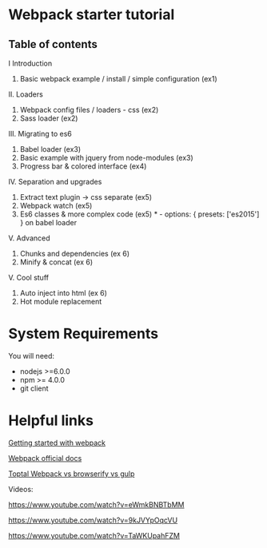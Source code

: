 # Webpack starter tutorial
## Table of contents
I Introduction

1. Basic webpack example / install / simple configuration (ex1)

II. Loaders

1. Webpack config files / loaders - css (ex2)
2.  Sass loader (ex2)

III. Migrating to es6

1. Babel loader (ex3)
2. Basic example with jquery from node-modules (ex3)
3. Progress bar & colored interface (ex4)

IV. Separation and upgrades

1. Extract text plugin -> css separate (ex5)
2. Webpack watch (ex5)
3. Es6 classes & more complex code (ex5)
		* - options: { presets: ['es2015'] } on babel loader

V. Advanced

1. Chunks and dependencies (ex 6)
2. Minify & concat (ex 6)

V. Cool stuff

1. Auto inject into html (ex 6)
2. Hot module replacement


# System Requirements

You will need:

* nodejs >=6.0.0
* npm >= 4.0.0
* git client


# Helpful links
[Getting started with webpack](https://scotch.io/tutorials/getting-started-with-webpack-module-bundling-magic)

[Webpack official docs](https://webpack.js.org/guides/get-started/)

[Toptal Webpack vs browserify vs gulp](https://www.toptal.com/front-end/webpack-browserify-gulp-which-is-better)

Videos:

https://www.youtube.com/watch?v=eWmkBNBTbMM

https://www.youtube.com/watch?v=9kJVYpOqcVU

https://www.youtube.com/watch?v=TaWKUpahFZM


